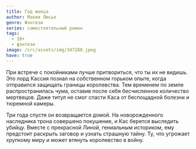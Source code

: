 ```yaml
---
title: Год жнеца
author: Макия Люсье
genre: Фэнтези
series: самостоятельный роман
tags:
  - 18+
  - фэнтези
image: /src/assets/img/347288.jpeg
have: true
---
```

При встрече с покойниками лучше притвориться, что ты их не видишь. Это лорд Кассия познал на собственном горьком опыте, когда отправился защищать границы королевства. Тем временем по земле распространилась чума, оставив после себя бесчисленное количество мертвецов. Даже титул не смог спасти Каса от беспощадной болезни и тюремной камеры.



Три года спустя он возвращается домой. На новорожденного наследника трона совершено покушение, и Кас берется выследить убийцу. Вместе с прекрасной Линой, гениальным историком, ему предстоит раскрыть заговор и узнать страшную тайну. Ту, что угрожает хрупкому миру и может втянуть королевство в войну.
